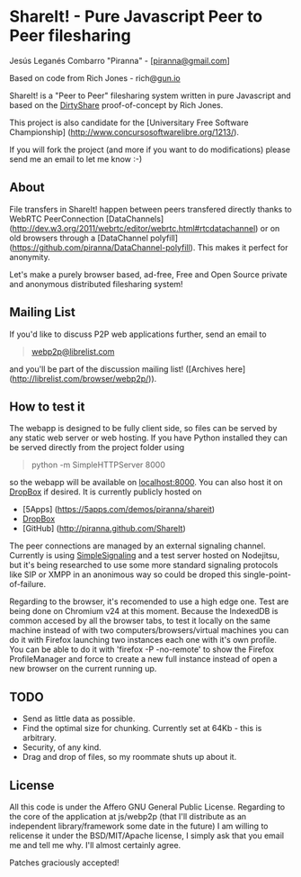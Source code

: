# ShareIt! - Pure Javascript Peer to Peer filesharing

Jesús Leganés Combarro "Piranna" - [piranna@gmail.com]

Based on code from Rich Jones - rich@[gun.io](http://gun.io)

ShareIt! is a "Peer to Peer" filesharing system written in pure Javascript and
based on the [DirtyShare](https://github.com/Miserlou/DirtyShare)
proof-of-concept by Rich Jones.

This project is also candidate for the [Universitary Free Software Championship]
(http://www.concursosoftwarelibre.org/1213/).

If you will fork the project (and more if you want to do modifications) please
send me an email to let me know :-)

## About

File transfers in ShareIt! happen between peers transfered directly thanks to
WebRTC PeerConnection [DataChannels]
(http://dev.w3.org/2011/webrtc/editor/webrtc.html#rtcdatachannel) or on old
browsers through a [DataChannel polyfill]
(https://github.com/piranna/DataChannel-polyfill). This makes it perfect for
anonymity.

Let's make a purely browser based, ad-free, Free and Open Source private and
anonymous distributed filesharing system!

## Mailing List

If you'd like to discuss P2P web applications further, send an email to 

> webp2p@librelist.com

and you'll be part of the discussion mailing list! ([Archives here]
(http://librelist.com/browser/webp2p/)).

## How to test it

The webapp is designed to be fully client side, so files can be served by any
static web server or web hosting. If you have Python installed they can be
served directly from the project folder using

> python -m SimpleHTTPServer 8000

so the webapp will be available on [localhost:8000](http://localhost:8000). You
can also host it on [DropBox](https://www.dropbox.com/help/201/en) if desired.
It is currently publicly hosted on

* [5Apps]  (https://5apps.com/demos/piranna/shareit)
* [DropBox](https://dl-web.dropbox.com/spa/je1wmwnmw0lbae2/ShareIt!/index.html)
* [GitHub] (http://piranna.github.com/ShareIt)

The peer connections are managed by an external signaling channel. Currently is
using [SimpleSignaling](https://github.com/piranna/SimpleSignaling) and a test
server hosted on Nodejitsu, but it's being researched to use some more standard
signaling protocols like SIP or XMPP in an anonimous way so could be droped this
single-point-of-failure.

Regarding to the browser, it's recomended to use a high edge one. Test are being
done on Chromium v24 at this moment. Because the IndexedDB is common accesed by
all the browser tabs, to test it locally on the same machine instead of with two
computers/browsers/virtual machines you can do it with Firefox launching two
instances each one with it's own profile. You can be able to do it with
'firefox -P -no-remote' to show the Firefox ProfileManager and force to create a
new full instance instead of open a new browser on the current running up.

## TODO

* Send as little data as possible.
* Find the optimal size for chunking. Currently set at 64Kb - this is arbitrary.
* Security, of any kind.
* Drag and drop of files, so my roommate shuts up about it.

## License

All this code is under the Affero GNU General Public License. Regarding to the
core of the application at js/webp2p (that I'll distribute as an independent
library/framework some date in the future) I am willing to relicense it under
the BSD/MIT/Apache license, I simply ask that you email me and tell me why. I'll
almost certainly agree.

Patches graciously accepted!
